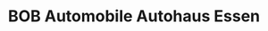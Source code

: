 ---
title: "BOB Automobile Autohaus Essen"
url: /essen/bob-automobile-autohaus-essen/
shop: Autohaus
---
